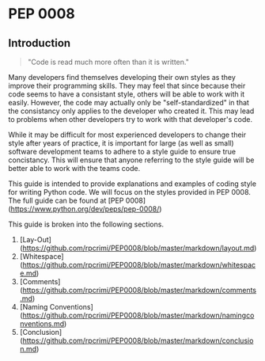 # PEP 0008

## Introduction

> "Code is read much more often than it is written."

Many developers find themselves developing their own styles as they improve their programming skills. They may feel that since because their code seems to have a consistant style, others will be able to work with it easily. However, the code may actually only be "self-standardized" in that the consistancy only applies to the developer who created it. This may lead to problems when other developers try to work with that developer's code. 

While it may be difficult for most experienced developers to change their style after years of practice, it is important for large (as well as small) software development teams to adhere to a style guide to ensure true concistancy. This will ensure that anyone referring to the style guide will be better able to work with the teams code.

This guide is intended to provide explanations and examples of coding style for writing Python code. We will focus on the styles provided in PEP 0008. The full guide can be found at [PEP 0008] (https://www.python.org/dev/peps/pep-0008/)

This guide is broken into the following sections.

1. [Lay-Out] (https://github.com/rpcrimi/PEP0008/blob/master/markdown/layout.md)
2. [Whitespace] (https://github.com/rpcrimi/PEP0008/blob/master/markdown/whitespace.md)
3. [Comments] (https://github.com/rpcrimi/PEP0008/blob/master/markdown/comments.md)
4. [Naming Conventions] (https://github.com/rpcrimi/PEP0008/blob/master/markdown/namingconventions.md)
5. [Conclusion] (https://github.com/rpcrimi/PEP0008/blob/master/markdown/conclusion.md)